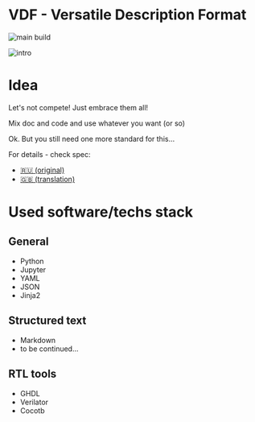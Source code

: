 # VDF - Versatile Description Format

![main build](https://github.com/Godhart/vdf/actions/workflows/python-app.yml/badge.svg)

![intro](https://imgs.xkcd.com/comics/standards.png)

# Idea

Let's not compete! Just embrace them all!

Mix doc and code and use whatever you want (or so)

Ok. But you still need one more standard for this...

For details - check spec:
 - [&#127479;&#127482; (original)](https://github.com/Godhart/vdf/blob/main/spec/vdf_specification_ru.md)
  - [&#127468;&#127463; (translation)](https://github.com/Godhart/vdf/blob/main/spec/vdf_specification_en.md)


# Used software/techs stack

## General

- Python
- Jupyter
- YAML
- JSON
- Jinja2
<!--
TODO:
- Pandoc
-->

## Structured text

- Markdown
- to be continued...

## RTL tools

- GHDL
- Verilator
- Cocotb

<!--
TODO:
- wavedrom
- hdelk
- yaml4hdelk
-->
